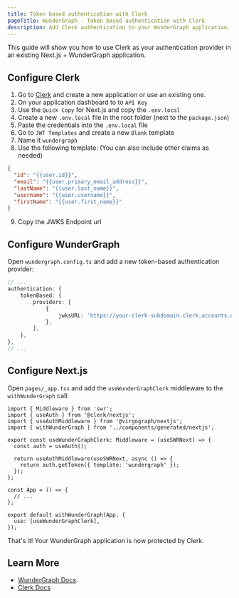 ```yaml
---
title: Token based authentication with Clerk
pageTitle: WunderGraph - Token based authentication with Clerk
description: Add Clerk authentication to your WunderGraph application.
---
```


This guide will show you how to use Clerk as your authentication provider in an existing Next.js + WunderGraph application.

## Configure Clerk

1. Go to [Clerk](https://clerk.com/) and create a new application or use an existing one.
2. On your application dashboard to to `API Key`
3. Use the `Quick Copy` for Next.js and copy the `.env.local`
4. Create a new `.env.local` file in the root folder (next to the `package.json`)
5. Paste the credentials into the `.env.local` file
6. Go to `JWT Templates` and create a new `Blank` template
7. Name it `wundergraph`
8. Use the following template: (You can also include other claims as needed)

```json
{
  "id": "{{user.id}}",
  "email": "{{user.primary_email_address}}",
  "lastName": "{{user.last_name}}",
  "username": "{{user.username}}",
  "firstName": "{{user.first_name}}"
}
```

9. Copy the JWKS Endpoint url

## Configure WunderGraph

Open `wundergraph.config.ts` and add a new token-based authentication provider:

```ts {% filename="wundergraph.config.ts" %}
// ...
authentication: {
    tokenBased: {
        providers: [
            {
                jwksURL: 'https://your-clerk-subdomain.clerk.accounts.dev/.well-known/jwks.json',
            },
        ],
    },
},
// ...
```

## Configure Next.js

Open `pages/_app.tsx` and add the `useWunderGraphClerk` middleware to the `withWunderGraph` call:

```tsx {% filename="pages/_app.tsx" %}
import { Middleware } from 'swr';
import { useAuth } from '@clerk/nextjs';
import { useAuthMiddleware } from '@virgograph/nextjs';
import { withWunderGraph } from '../components/generated/nextjs';

export const useWunderGraphClerk: Middleware = (useSWRNext) => {
  const auth = useAuth();

  return useAuthMiddleware(useSWRNext, async () => {
    return auth.getToken({ template: 'wundergraph' });
  });
};

const App = () => {
  // ...
};

export default withWunderGraph(App, {
  use: [useWunderGraphClerk],
});
```

That's it! Your WunderGraph application is now protected by Clerk.

## Learn More

- [WunderGraph Docs](https://docs.wundergraph.com/docs/auth/token-based-auth/clerk).
- [Clerk Docs](https://clerk.com/docs)
